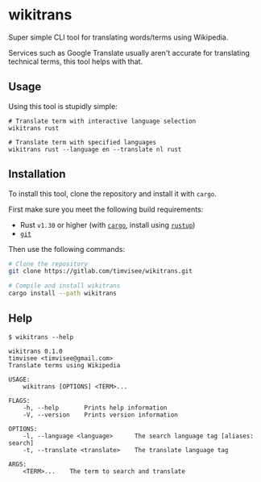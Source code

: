 # wikitrans
Super simple CLI tool for translating words/terms using Wikipedia.

Services such as Google Translate usually aren't accurate for translating
technical terms, this tool helps with that.

## Usage
Using this tool is stupidly simple:
```
# Translate term with interactive language selection
wikitrans rust

# Translate term with specified languages
wikitrans rust --language en --translate nl rust
```

## Installation
To install this tool, clone the repository and install it with `cargo`.

First make sure you meet the following build requirements:
- Rust `v1.30` or higher (with [`cargo`][cargo], install using [`rustup`][rustup])
- [`git`][git]

Then use the following commands:
```bash
# Clone the repository
git clone https://gitlab.com/timvisee/wikitrans.git

# Compile and install wikitrans
cargo install --path wikitrans
```

## Help
```
$ wikitrans --help

wikitrans 0.1.0
timvisee <timvisee@gmail.com>
Translate terms using Wikipedia

USAGE:
    wikitrans [OPTIONS] <TERM>...

FLAGS:
    -h, --help       Prints help information
    -V, --version    Prints version information

OPTIONS:
    -l, --language <language>      The search language tag [aliases: search]
    -t, --translate <translate>    The translate language tag

ARGS:
    <TERM>...    The term to search and translate
```

[cargo]: https://github.com/rust-lang/cargo
[git]: https://git-scm.com/
[rustup]: https://rustup.rs/
